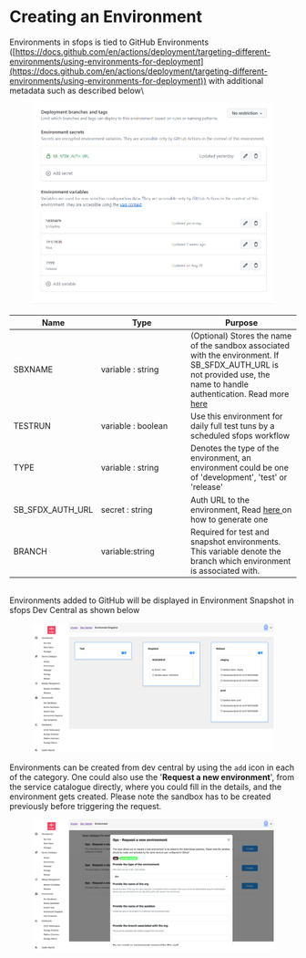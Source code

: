 # Creating an Environment

Environments in sfops is tied to GitHub Environments ([https://docs.github.com/en/actions/deployment/targeting-different-environments/using-environments-for-deployment](https://docs.github.com/en/actions/deployment/targeting-different-environments/using-environments-for-deployment)) with additional metadata such as described below\


<figure><img src="../.gitbook/assets/EnvVariables.png" alt=""><figcaption></figcaption></figure>

<table><thead><tr><th width="139">Name</th><th width="143.33333333333331">Type</th><th>Purpose</th></tr></thead><tbody><tr><td>SBXNAME</td><td>variable : string</td><td>(Optional) Stores the name of the sandbox associated with the environment. If SB_SFDX_AUTH_URL is not provided use, the name to handle authentication. Read more <a href="authenticating-to-environments.md">here</a></td></tr><tr><td>TESTRUN</td><td>variable : boolean</td><td>Use this environment for daily full test tuns by a scheduled sfops workflow</td></tr><tr><td>TYPE</td><td>variable : string</td><td>Denotes the type of the environment, an environment could be one of 'development', 'test' or 'release'</td></tr><tr><td>SB_SFDX_AUTH_URL</td><td>secret : string</td><td>Auth URL to the environment, Read <a href="authenticating-to-environments.md">here </a>on how to generate one</td></tr><tr><td>BRANCH</td><td>variable:string</td><td>Required for test and snapshot environments. This variable denote the branch which environment is associated with.</td></tr></tbody></table>

\
Environments added to GitHub will be displayed in Environment Snapshot in sfops Dev Central as shown below

<figure><img src="../.gitbook/assets/image (20).png" alt=""><figcaption></figcaption></figure>

Environments can be created from dev central by  using the `add` icon in each of the category. One could also use the    '**Request a new environment**', from the service catalogue directly, where you could fill in the details, and the environment gets created. Please note the sandbox has to be created previously before triggering the request.

<figure><img src="../.gitbook/assets/image (19).png" alt=""><figcaption></figcaption></figure>
